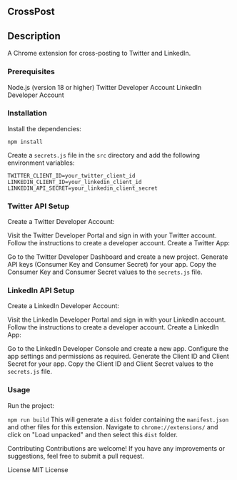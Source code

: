 ## CrossPost

## Description

A Chrome extension for cross-posting to Twitter and LinkedIn.

### Prerequisites

Node.js (version 18 or higher)
Twitter Developer Account
LinkedIn Developer Account

### Installation

Install the dependencies:

`npm install`

Create a `secrets.js` file in the `src` directory and add the following environment variables:

```
TWITTER_CLIENT_ID=your_twitter_client_id
LINKEDIN_CLIENT_ID=your_linkedin_client_id
LINKEDIN_API_SECRET=your_linkedin_client_secret
```

### Twitter API Setup
Create a Twitter Developer Account:

Visit the Twitter Developer Portal and sign in with your Twitter account.
Follow the instructions to create a developer account.
Create a Twitter App:

Go to the Twitter Developer Dashboard and create a new project.
Generate API keys (Consumer Key and Consumer Secret) for your app.
Copy the Consumer Key and Consumer Secret values to the `secrets.js` file.

### LinkedIn API Setup

Create a LinkedIn Developer Account:

Visit the LinkedIn Developer Portal and sign in with your LinkedIn account.
Follow the instructions to create a developer account.
Create a LinkedIn App:

Go to the LinkedIn Developer Console and create a new app.
Configure the app settings and permissions as required.
Generate the Client ID and Client Secret for your app.
Copy the Client ID and Client Secret values to the `secrets.js` file.

### Usage

Run the project:


`npm run build`
This will generate a `dist` folder containing the `manifest.json` and other files for this extension. Navigate to `chrome://extensions/` and click on "Load unpacked" and then select this `dist` folder.

Contributing
Contributions are welcome! If you have any improvements or suggestions, feel free to submit a pull request.

License
MIT License
